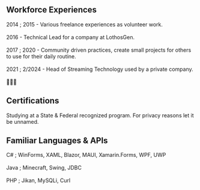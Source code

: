 ## Workforce Experiences
2014 ; 2015 - Various freelance experiences as volunteer work.<br /><br />
2016 - Technical Lead for a company at LothosGen. <br /><br />
2017 ; 2020 - Community driven practices, create small projects for others to use for their daily routine.<br /><br />
2021 ; 2/2024 - Head of Streaming Technology used by a private company.<br /><br />
👀👀👀

## Certifications
Studying at a State & Federal recognized program. For privacy reasons let it be unnamed. 

## Familiar Languages & APIs
C# ; WinForms, XAML, Blazor, MAUI, Xamarin.Forms, WPF, UWP<br /><br />
Java ; Minecraft, Swing, JDBC<br /><br />
PHP ; Jikan, MySQLi, Curl<br /><br />
